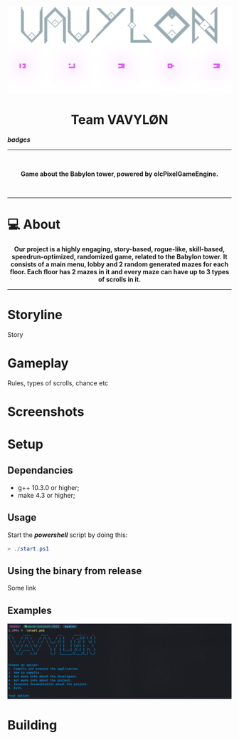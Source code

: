 ![Vavylon Logo](public/VAVYLON_LOGO_BIG_NOBG.png)

<h1 align="center"><strong> Team VAVYLØN</strong></h1>


***badges***
___

<br>

<p align="center">
   <strong> Game about the Babylon tower, powered by olcPixelGameEngine.</strong> 
</p>
<br>

___

# 💻 About

<p align="center"><strong>Our project is a highly engaging, story-based, rogue-like, skill-based, speedrun-optimized, randomized  game, related to the Babylon tower. It consists of a main menu, lobby and 2 random generated mazes for each floor. Each floor has 2 mazes in it and every maze can have up to 3 types of scrolls in it.</strong></p> 

___

# Storyline
Story

# Gameplay
Rules, types of scrolls, chance etc

# Screenshots

# Setup
## Dependancies

* g++ 10.3.0 or higher;
* make 4.3 or higher;

## Usage
Start the ***powershell*** script by doing this:
```powershell
> ./start.ps1
```


## Using the binary from release

Some link

## Examples

![Script Example](public/POWERSHELL_SCRIPT_EXAMPLE.png)



# Building



